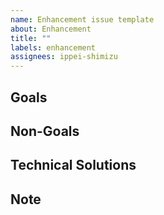 ```yaml
---
name: Enhancement issue template
about: Enhancement
title: ""
labels: enhancement
assignees: ippei-shimizu
---
```


## Goals

## Non-Goals

## Technical Solutions

## Note

